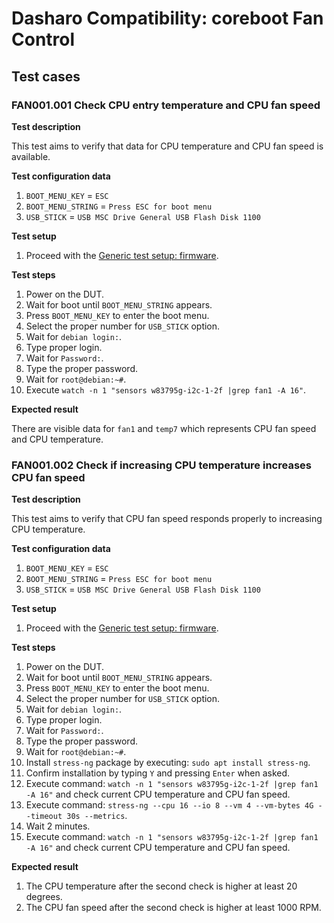 # Dasharo Compatibility: coreboot Fan Control

## Test cases

### FAN001.001 Check CPU entry temperature and CPU fan speed

**Test description**

This test aims to verify that data for CPU temperature and CPU fan speed is
available.

**Test configuration data**

1. `BOOT_MENU_KEY` = `ESC`
2. `BOOT_MENU_STRING` = `Press ESC for boot menu`
3. `USB_STICK` = `USB MSC Drive General USB Flash Disk 1100`

**Test setup**

1. Proceed with the [Generic test setup: firmware](generic-test-setup.md#firmware).

**Test steps**

1. Power on the DUT.
2. Wait for boot until `BOOT_MENU_STRING` appears.
3. Press `BOOT_MENU_KEY` to enter the boot menu.
4. Select the proper number for `USB_STICK` option.
5. Wait for `debian login:`.
6. Type proper login.
8. Wait for `Password:`.
9. Type the proper password.
10. Wait for `root@debian:~#`.
11. Execute `watch -n 1 "sensors w83795g-i2c-1-2f |grep fan1 -A 16"`.

**Expected result**

There are visible data for `fan1` and `temp7` which represents CPU fan speed and
CPU temperature.

### FAN001.002 Check if increasing CPU temperature increases CPU fan speed

**Test description**

This test aims to verify that CPU fan speed responds properly to increasing CPU
temperature.

**Test configuration data**

1. `BOOT_MENU_KEY` = `ESC`
2. `BOOT_MENU_STRING` = `Press ESC for boot menu`
3. `USB_STICK` = `USB MSC Drive General USB Flash Disk 1100`

**Test setup**

1. Proceed with the [Generic test setup: firmware](generic-test-setup.md#firmware).

**Test steps**

1. Power on the DUT.
2. Wait for boot until `BOOT_MENU_STRING` appears.
3. Press `BOOT_MENU_KEY` to enter the boot menu.
4. Select the proper number for `USB_STICK` option.
5. Wait for `debian login:`.
6. Type proper login.
8. Wait for `Password:`.
9. Type the proper password.
10. Wait for `root@debian:~#`.
11. Install `stress-ng` package by executing: `sudo apt install stress-ng`.
12. Confirm installation by typing `Y` and pressing `Enter` when asked.
13. Execute command: `watch -n 1 "sensors w83795g-i2c-1-2f |grep fan1 -A 16"`
    and check current CPU temperature and CPU fan speed.
14. Execute command: `stress-ng --cpu 16 --io 8 --vm 4 --vm-bytes 4G --timeout 30s --metrics`.
15. Wait 2 minutes.
16. Execute command: `watch -n 1 "sensors w83795g-i2c-1-2f |grep fan1 -A 16"`
    and check current CPU temperature and CPU fan speed.

**Expected result**

1. The CPU temperature after the second check is higher at least 20 degrees.
2. The CPU fan speed after the second check is higher at least 1000 RPM.
